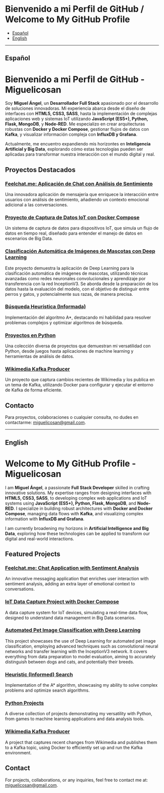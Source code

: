 # Bienvenido a mi Perfil de GitHub / Welcome to My GitHub Profile

- [Español](#español)
- [English](#english)

---

## Español

# Bienvenido a mi Perfil de GitHub - Miguelicosan

Soy **Miguel Ángel**, un **Desarrollador Full Stack** apasionado por el desarrollo de soluciones innovadoras. Mi experiencia abarca desde el diseño de interfaces con **HTML5, CSS3, SASS**, hasta la implementación de complejas aplicaciones web y sistemas IoT utilizando **JavaScript (ES5+), Python, Flask, MongoDB**, y **Node-RED**. Me especializo en crear arquitecturas robustas con **Docker y Docker Compose**, gestionar flujos de datos con **Kafka**, y visualizar información compleja con **InfluxDB y Grafana**.

Actualmente, me encuentro expandiendo mis horizontes en **Inteligencia Artificial y Big Data**, explorando cómo estas tecnologías pueden ser aplicadas para transformar nuestra interacción con el mundo digital y real.

## Proyectos Destacados

### [Feelchat.me: Aplicación de Chat con Análisis de Sentimiento](https://github.com/miguelicosan/app-chat)

Una innovadora aplicación de mensajería que enriquece la interacción entre usuarios con análisis de sentimiento, añadiendo un contexto emocional adicional a las conversaciones.

### [Proyecto de Captura de Datos IoT con Docker Compose](https://github.com/miguelicosan/iot-streaming)

Un sistema de captura de datos para dispositivos IoT, que simula un flujo de datos en tiempo real, diseñado para entender el manejo de datos en escenarios de Big Data.

### [Clasificación Automática de Imágenes de Mascotas con Deep Learning](https://github.com/miguelicosan/deep-learning-pet-classification)

Este proyecto demuestra la aplicación de Deep Learning para la clasificación automática de imágenes de mascotas, utilizando técnicas avanzadas como redes neuronales convolucionales y aprendizaje por transferencia con la red InceptionV3. Se aborda desde la preparación de los datos hasta la evaluación del modelo, con el objetivo de distinguir entre perros y gatos, y potencialmente sus razas, de manera precisa.

### [Búsqueda Heurística (Informada)](https://github.com/miguelicosan/algoritmo-A-)

Implementación del algoritmo A*, destacando mi habilidad para resolver problemas complejos y optimizar algoritmos de búsqueda.

### [Proyectos en Python](https://github.com/miguelicosan/proyectos-python)

Una colección diversa de proyectos que demuestran mi versatilidad con Python, desde juegos hasta aplicaciones de machine learning y herramientas de análisis de datos.

### [Wikimedia Kafka Producer](https://github.com/miguelicosan/Wikimedia-kafka-producer)

Un proyecto que captura cambios recientes de Wikimedia y los publica en un tema de Kafka, utilizando Docker para configurar y ejecutar el entorno de Kafka de forma eficiente.

## Contacto

Para proyectos, colaboraciones o cualquier consulta, no dudes en contactarme: [miguelicosan@gmail.com](mailto:miguelicosan@gmail.com).

---

## English

# Welcome to My GitHub Profile - Miguelicosan

I am **Miguel Ángel**, a passionate **Full Stack Developer** skilled in crafting innovative solutions. My expertise ranges from designing interfaces with **HTML5, CSS3, SASS**, to developing complex web applications and IoT systems using **JavaScript (ES5+), Python, Flask, MongoDB**, and **Node-RED**. I specialize in building robust architectures with **Docker and Docker Compose**, managing data flows with **Kafka**, and visualizing complex information with **InfluxDB and Grafana**.

I am currently broadening my horizons in **Artificial Intelligence and Big Data**, exploring how these technologies can be applied to transform our digital and real-world interactions.

## Featured Projects

### [Feelchat.me: Chat Application with Sentiment Analysis](https://github.com/miguelicosan/app-chat)

An innovative messaging application that enriches user interaction with sentiment analysis, adding an extra layer of emotional context to conversations.

### [IoT Data Capture Project with Docker Compose](https://github.com/miguelicosan/iot-streaming)

A data capture system for IoT devices, simulating a real-time data flow, designed to understand data management in Big Data scenarios.

### [Automated Pet Image Classification with Deep Learning](https://github.com/miguelicosan/deep-learning-pet-classification)

This project showcases the use of Deep Learning for automated pet image classification, employing advanced techniques such as convolutional neural networks and transfer learning with the InceptionV3 network. It covers everything from data preparation to model evaluation, aiming to accurately distinguish between dogs and cats, and potentially their breeds.

### [Heuristic (Informed) Search](https://github.com/miguelicosan/algoritmo-A-)

Implementation of the A* algorithm, showcasing my ability to solve complex problems and optimize search algorithms.

### [Python Projects](https://github.com/miguelicosan/proyectos-python)

A diverse collection of projects demonstrating my versatility with Python, from games to machine learning applications and data analysis tools.

### [Wikimedia Kafka Producer](https://github.com/miguelicosan/Wikimedia-kafka-producer)

A project that captures recent changes from Wikimedia and publishes them to a Kafka topic, using Docker to efficiently set up and run the Kafka environment.

## Contact

For projects, collaborations, or any inquiries, feel free to contact me at: [miguelicosan@gmail.com](mailto:miguelicosan@gmail.com).
